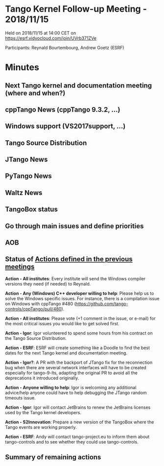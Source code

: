 # Tango Kernel Follow-up Meeting - 2018/11/15

Held on 2018/11/15 at 14:00 CET on https://esrf.vidyocloud.com/join/UVrb371ZVe

Participants: Reynald Bourtembourg, Andrew Goetz (ESRF)



# Minutes

## Next Tango kernel and documentation meeting (where and when?) 
## cppTango News (cppTango 9.3.2, ...)
## Windows support (VS2017support, ...)
## Tango Source Distribution
## JTango News
## PyTango News
## Waltz News
## TangoBox status
## Go through main issues and define priorities
## AOB
## Status of [Actions defined in the previous meetings](https://github.com/tango-controls/tango-kernel-followup/blob/master/2018-09-14/Minutes.md#summary-of-remaining-actions)

**Action - All institutes**: Every institute will send the Windows compiler versions they need (if needed) to Reynald.

**Action - Any (Windows) C++ developer willing to help**: Please help us to solve the Windows specific issues. For instance, there is a compilation issue on Windows with cppTango #480 (https://github.com/tango-controls/cppTango/pull/480).

**Action - All institutes**: Please vote (+1 comment in the issue, or e-mail) for the most critical issues you would like to get solved first.

**Action - Igor**: Igor volunteered to spend some hours from his contract on the Tango Source Distribution.

**Action - ESRF**: ESRF will create something like a Doodle to find the best dates for the next Tango kernel and documentation meeting.

**Action - Igor?**: A PR with the backport of JTango fix for the reconnection bug when there are several network interfaces will have to be created especially for tango-9-lts, adapting the original PR to avoid all the deprecations it introduced originally.

**Action - Anyone willing to help**: Igor is welcoming any additional advice/help anyone could have to help debugging the JTango random timeouts issue.

**Action - Igor**: Igor will contact JetBrains to renew the JetBrains licenses used by the Tango kernel developers.

**Action - S2Innovation**: Prepare a new version of the TangoBox where the Tango events are working properly.

**Action - ESRF**: Andy will contact tango-project.eu to inform them about tango-controls and to see whether they could use tango-controls.

## Summary of remaining actions


